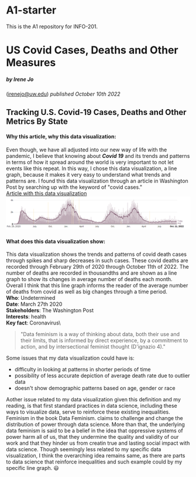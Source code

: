 # A1-starter

This is the A1 repository for INFO-201.
# **US Covid Cases, Deaths and Other Measures**
 ##### by Irene Jo
 (irenejo@uw.edu)
 *published October 10th 2022*

 ## Tracking U.S. Covid-19 Cases, Deaths and Other Metrics By State
 #### Why this article, why this data visualization:
Even though, we have all adjusted into our new way of life with the pandemic, I believe that knowing about ***Covid 19*** and its trends and patterns in terms of how it spread around the world is very important to not let events like this repeat. In this way, I chose this data visualization, a line graph, because it makes it very easy to understand what trends and patterns are. I found this data visualization through an article in Washington Post by searching up with the keyword of "covid cases."\
[Article with this data visualization](https://www.washingtonpost.com/graphics/2020/national/coronavirus-us-cases-deaths/?state=US)\
![data visualization](images/A1-visualizations/DataVisualization.png)
 #### What does this data visualization show:
This data visualization shows the trends and patterns of covid death cases through spikes and sharp decreases in such cases. These covid deaths are recorded through February 29th of 2020 through October 11th of 2022. The number of deaths are recorded in thousandths and are shown as a line graph to show its changes in average number of deaths each month. Overall I think that this line graph informs the reader of the average number of deaths from covid as well as big changes through a time period. \
**Who**: Undetermined \
**Date**: March 27th 2020\
**Stakeholders**: The Washington Post\
**Interests**: health \
**Key fact**: Coronavirus\
> "Data feminism is a way of thinking about data, both their use and their limits, that is informed by direct experience, by a commitment to action, and by intersectional feminist thought (D'ignazio 4)."

Some issues that my data visualization could have is:
- difficulty in looking at patterns in shorter periods of time
- possibility of less accurate depiction of average death rate due to outlier data
- doesn't show demographic patterns based on age, gender or race

Aother issue related to my data visualization given this definition and my reading, is that first standard practices in data science, including these ways to visualize data, serve to reinforce these existing inequalities. Feminism in the book Data Feminism. claims to challenge and change the distribution of power through data science. More than that, the underlying data feminism is said to be a belief in the idea that oppressive systems of power harm all of us, that they undermine the quality and validity of our work and that they hinder us from creatin true and lasting social impact with data science. Though seemingly less related to my specific data visualization, I think the overarching idea remains same, as there are parts to data science that reinforce inequalities and such example could by my specific line graph.
 :smiley:
